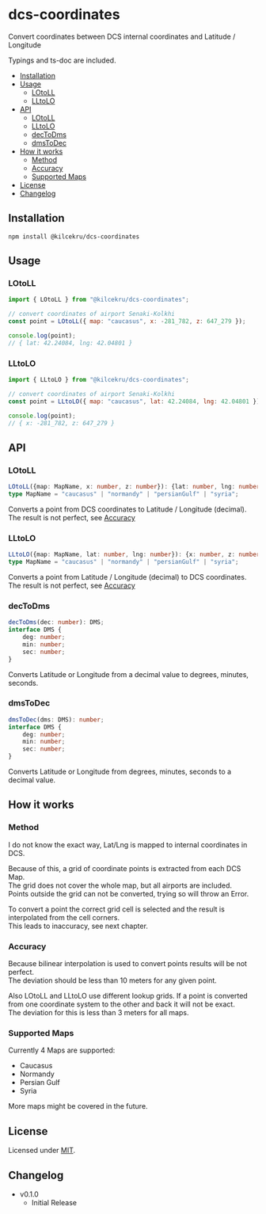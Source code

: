 # dcs-coordinates

Convert coordinates between DCS internal coordinates and Latitude / Longitude

Typings and ts-doc are included.

- [Installation](#installation)
- [Usage](#usage)
	- [LOtoLL](#lotoll)
	- [LLtoLO](#lltolo)
- [API](#api)
	- [LOtoLL](#lotoll-1)
	- [LLtoLO](#lltolo-1)
	- [decToDms](#dectodms)
	- [dmsToDec](#dmstodec)
- [How it works](#how-it-works)
	- [Method](#method)
	- [Accuracy](#accuracy)
	- [Supported Maps](#supported-maps)
- [License](#license)
- [Changelog](#changelog)

## Installation
`npm install @kilcekru/dcs-coordinates`

## Usage

### LOtoLL

```javascript
import { LOtoLL } from "@kilcekru/dcs-coordinates";

// convert coordinates of airport Senaki-Kolkhi
const point = LOtoLL({ map: "caucasus", x: -281_782, z: 647_279 });

console.log(point);
// { lat: 42.24084, lng: 42.04801 }
```

### LLtoLO
```javascript
import { LLtoLO } from "@kilcekru/dcs-coordinates";

// convert coordinates of airport Senaki-Kolkhi
const point = LLtoLO({ map: "caucasus", lat: 42.24084, lng: 42.04801 });

console.log(point);
// { x: -281_782, z: 647_279 }
```

## API

### LOtoLL
```typescript
LOtoLL({map: MapName, x: number, z: number}): {lat: number, lng: number};
type MapName = "caucasus" | "normandy" | "persianGulf" | "syria";
```

Converts a point from DCS coordinates to Latitude / Longitude (decimal).\
The result is not perfect, see [Accuracy](#accuracy)

### LLtoLO
```typescript
LLtoLO({map: MapName, lat: number, lng: number}): {x: number, z: number};
type MapName = "caucasus" | "normandy" | "persianGulf" | "syria";
```

Converts a point from Latitude / Longitude (decimal) to DCS coordinates.\
The result is not perfect, see [Accuracy](#accuracy)

### decToDms
```typescript
decToDms(dec: number): DMS;
interface DMS {
	deg: number;
	min: number;
	sec: number;
}
```

Converts Latitude or Longitude from a decimal value to degrees, minutes, seconds.

### dmsToDec
```typescript
dmsToDec(dms: DMS): number;
interface DMS {
	deg: number;
	min: number;
	sec: number;
}
```

Converts Latitude or Longitude from degrees, minutes, seconds to a decimal value.

## How it works

### Method

I do not know the exact way, Lat/Lng is mapped to internal coordinates in DCS.

Because of this, a grid of coordinate points is extracted from each DCS Map.\
The grid does not cover the whole map, but all airports are included.\
Points outside the grid can not be converted, trying so will throw an Error.

To convert a point the correct grid cell is selected and the result is interpolated from the cell corners.\
This leads to inaccuracy, see next chapter.

### Accuracy

Because bilinear interpolation is used to convert points results will be not perfect.\
The deviation should be less than 10 meters for any given point.

Also LOtoLL and LLtoLO use different lookup grids.
If a point is converted from one coordinate system to the other and back it will not be exact.\
The deviation for this is less than 3 meters for all maps.

### Supported Maps

Currently 4 Maps are supported:
- Caucasus
- Normandy
- Persian Gulf
- Syria

More maps might be covered in the future.

## License

Licensed under [MIT](https://github.com/Kilcekru/dcs-coordinates/blob/main/LICENSE).

## Changelog

- v0.1.0
	- Initial Release